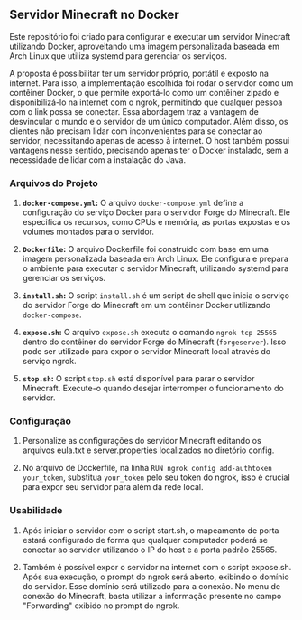 ## Servidor Minecraft no Docker

Este repositório foi criado para configurar e executar um servidor Minecraft utilizando Docker, aproveitando uma imagem personalizada baseada em Arch Linux que utiliza systemd para gerenciar os serviços.

A proposta é possibilitar ter um servidor próprio, portátil e exposto na internet. Para isso, a implementação escolhida foi rodar o servidor como um contêiner Docker, o que permite exportá-lo como um contêiner zipado e disponibilizá-lo na internet com o ngrok, permitindo que qualquer pessoa com o link possa se conectar. Essa abordagem traz a vantagem de desvincular o mundo e o servidor de um único computador. Além disso, os clientes não precisam lidar com inconvenientes para se conectar ao servidor, necessitando apenas de acesso à internet. O host também possui vantagens nesse sentido, precisando apenas ter o Docker instalado, sem a necessidade de lidar com a instalação do Java.

### Arquivos do Projeto

1. **`docker-compose.yml`:**
   O arquivo `docker-compose.yml` define a configuração do serviço Docker para o servidor Forge do Minecraft. Ele especifica os recursos, como CPUs e memória, as portas expostas e os volumes montados para o servidor.

2. **`Dockerfile`:**
   O arquivo Dockerfile foi construído com base em uma imagem personalizada baseada em Arch Linux. Ele configura e prepara o ambiente para executar o servidor Minecraft, utilizando systemd para gerenciar os serviços.

3. **`install.sh`:**
   O script `install.sh` é um script de shell que inicia o serviço do servidor Forge do Minecraft em um contêiner Docker utilizando `docker-compose`.

4. **`expose.sh`:**
   O arquivo `expose.sh` executa o comando `ngrok tcp 25565` dentro do contêiner do servidor Forge do Minecraft (`forgeserver`). Isso pode ser utilizado para expor o servidor Minecraft local através do serviço ngrok.

5. **`stop.sh`:**
   O script `stop.sh` está disponível para parar o servidor Minecraft. Execute-o quando desejar interromper o funcionamento do servidor.

### Configuração

1. Personalize as configurações do servidor Minecraft editando os arquivos eula.txt e server.properties localizados no diretório config.

2. No arquivo de Dockerfile, na linha `RUN ngrok config add-authtoken your_token`, substitua `your_token` pelo seu token do ngrok, isso é crucial para expor seu servidor para além da rede local.

### Usabilidade

1. Após iniciar o servidor com o script start.sh, o mapeamento de porta estará configurado de forma que qualquer computador poderá se conectar ao servidor utilizando o IP do host e a porta padrão 25565.

2. Também é possível expor o servidor na internet com o script expose.sh. Após sua execução, o prompt do ngrok será aberto, exibindo o domínio do servidor. Esse domínio será utilizado para a conexão. No menu de conexão do Minecraft, basta utilizar a informação presente no campo "Forwarding" exibido no prompt do ngrok.

